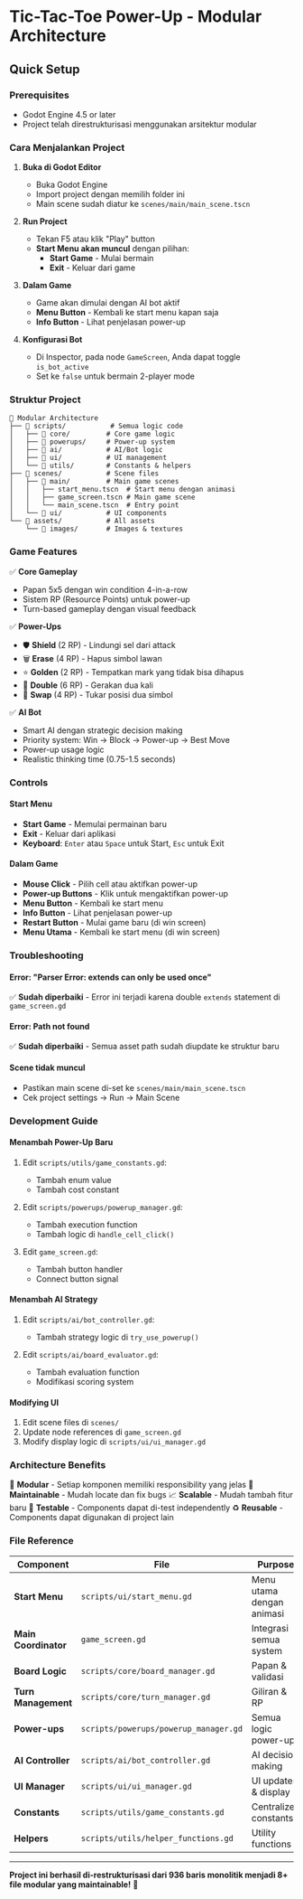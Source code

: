 # Tic-Tac-Toe Power-Up - Modular Architecture

## Quick Setup

### Prerequisites
- Godot Engine 4.5 or later
- Project telah direstrukturisasi menggunakan arsitektur modular

### Cara Menjalankan Project

1. **Buka di Godot Editor**
   - Buka Godot Engine
   - Import project dengan memilih folder ini
   - Main scene sudah diatur ke `scenes/main/main_scene.tscn`

2. **Run Project**
   - Tekan F5 atau klik "Play" button
   - **Start Menu akan muncul** dengan pilihan:
     - **Start Game** - Mulai bermain
     - **Exit** - Keluar dari game

3. **Dalam Game**
   - Game akan dimulai dengan AI bot aktif
   - **Menu Button** - Kembali ke start menu kapan saja
   - **Info Button** - Lihat penjelasan power-up

4. **Konfigurasi Bot**
   - Di Inspector, pada node `GameScreen`, Anda dapat toggle `is_bot_active`
   - Set ke `false` untuk bermain 2-player mode

### Struktur Project

```
📁 Modular Architecture
├── 📂 scripts/           # Semua logic code
│   ├── 📂 core/         # Core game logic
│   ├── 📂 powerups/     # Power-up system
│   ├── 📂 ai/           # AI/Bot logic
│   ├── 📂 ui/           # UI management
│   └── 📂 utils/        # Constants & helpers
├── 📂 scenes/           # Scene files
│   ├── 📂 main/         # Main game scenes
│   │   ├── start_menu.tscn  # Start menu dengan animasi
│   │   ├── game_screen.tscn # Main game scene
│   │   └── main_scene.tscn  # Entry point
│   └── 📂 ui/           # UI components
└── 📂 assets/           # All assets
    └── 📂 images/       # Images & textures
```

### Game Features

✅ **Core Gameplay**
- Papan 5x5 dengan win condition 4-in-a-row
- Sistem RP (Resource Points) untuk power-up
- Turn-based gameplay dengan visual feedback

✅ **Power-Ups**
- 🛡️ **Shield** (2 RP) - Lindungi sel dari attack
- 🗑️ **Erase** (4 RP) - Hapus simbol lawan
- ⭐ **Golden** (2 RP) - Tempatkan mark yang tidak bisa dihapus
- 🔁 **Double** (6 RP) - Gerakan dua kali
- 🔄 **Swap** (4 RP) - Tukar posisi dua simbol

✅ **AI Bot**
- Smart AI dengan strategic decision making
- Priority system: Win → Block → Power-up → Best Move
- Power-up usage logic
- Realistic thinking time (0.75-1.5 seconds)

### Controls

#### Start Menu
- **Start Game** - Memulai permainan baru
- **Exit** - Keluar dari aplikasi
- **Keyboard**: `Enter` atau `Space` untuk Start, `Esc` untuk Exit

#### Dalam Game
- **Mouse Click** - Pilih cell atau aktifkan power-up
- **Power-up Buttons** - Klik untuk mengaktifkan power-up
- **Menu Button** - Kembali ke start menu
- **Info Button** - Lihat penjelasan power-up
- **Restart Button** - Mulai game baru (di win screen)
- **Menu Utama** - Kembali ke start menu (di win screen)

### Troubleshooting

#### Error: "Parser Error: extends can only be used once"
✅ **Sudah diperbaiki** - Error ini terjadi karena double `extends` statement di `game_screen.gd`

#### Error: Path not found
✅ **Sudah diperbaiki** - Semua asset path sudah diupdate ke struktur baru

#### Scene tidak muncul
- Pastikan main scene di-set ke `scenes/main/main_scene.tscn`
- Cek project settings → Run → Main Scene

### Development Guide

#### Menambah Power-Up Baru
1. Edit `scripts/utils/game_constants.gd`:
   - Tambah enum value
   - Tambah cost constant

2. Edit `scripts/powerups/powerup_manager.gd`:
   - Tambah execution function
   - Tambah logic di `handle_cell_click()`

3. Edit `game_screen.gd`:
   - Tambah button handler
   - Connect button signal

#### Menambah AI Strategy
1. Edit `scripts/ai/bot_controller.gd`:
   - Tambah strategy logic di `try_use_powerup()`

2. Edit `scripts/ai/board_evaluator.gd`:
   - Tambah evaluation function
   - Modifikasi scoring system

#### Modifying UI
1. Edit scene files di `scenes/`
2. Update node references di `game_screen.gd`
3. Modify display logic di `scripts/ui/ui_manager.gd`

### Architecture Benefits

🎯 **Modular** - Setiap komponen memiliki responsibility yang jelas
🔧 **Maintainable** - Mudah locate dan fix bugs
📈 **Scalable** - Mudah tambah fitur baru
🧪 **Testable** - Components dapat di-test independently
♻️ **Reusable** - Components dapat digunakan di project lain

### File Reference

| Component | File | Purpose |
|-----------|------|---------|
| **Start Menu** | `scripts/ui/start_menu.gd` | Menu utama dengan animasi |
| **Main Coordinator** | `game_screen.gd` | Integrasi semua system |
| **Board Logic** | `scripts/core/board_manager.gd` | Papan & validasi |
| **Turn Management** | `scripts/core/turn_manager.gd` | Giliran & RP |
| **Power-ups** | `scripts/powerups/powerup_manager.gd` | Semua logic power-up |
| **AI Controller** | `scripts/ai/bot_controller.gd` | AI decision making |
| **UI Manager** | `scripts/ui/ui_manager.gd` | UI updates & display |
| **Constants** | `scripts/utils/game_constants.gd` | Centralized constants |
| **Helpers** | `scripts/utils/helper_functions.gd` | Utility functions |

---

**Project ini berhasil di-restrukturisasi dari 936 baris monolitik menjadi 8+ file modular yang maintainable!** 🎉